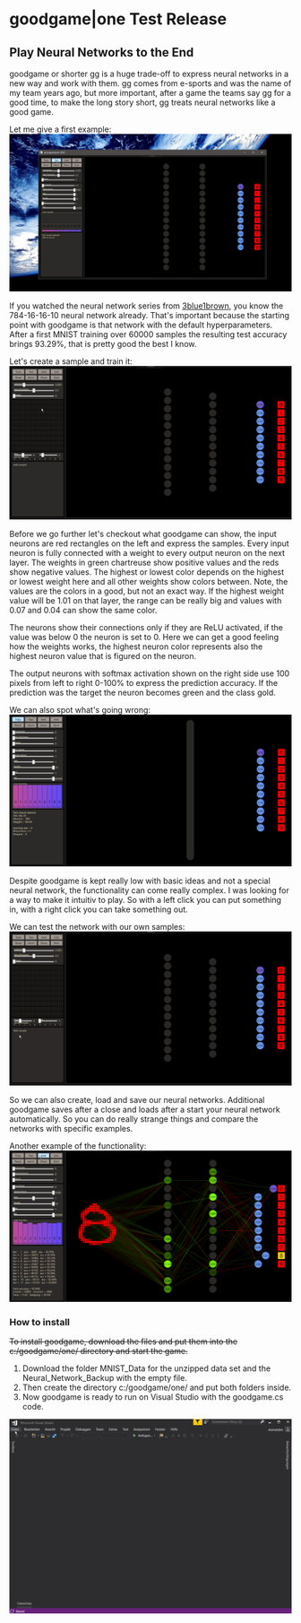 # goodgame|one Test Release
## Play Neural Networks to the End

goodgame or shorter gg is a huge trade-off to express neural networks in a new way and work with them.
gg comes from e-sports and was the name of my team years ago, but more important, after a game the teams say gg for a good time, 
to make the long story short, gg treats neural networks like a good game.

Let me give a first example:
![alt text](https://raw.githubusercontent.com/grensen/gif_test/master/Figures/gg_one_hello_goodgame.gif?raw=true)


If you watched the neural network series from [3blue1brown](https://www.youtube.com/watch?v=aircAruvnKk&list=PLZHQObOWTQDNU6R1_67000Dx_ZCJB-3pi), you know the 784-16-16-10 neural network already.
That's important because the starting point with goodgame is that network with the default hyperparameters.
After a first MNIST training over 60000 samples the resulting test accuracy brings 93.29%, that is pretty good the best I know.

Let's create a sample and train it:
![alt text](https://raw.githubusercontent.com/grensen/gif_test/master/Figures/gg_one_create_inputs_and_train.gif?raw=true)


Before we go further let's checkout what goodgame can show, the input neurons are red rectangles on the left and express the samples.
Every input neuron is fully connected with a weight to every output neuron on the next layer.
The weights in green chartreuse show positive values and the reds show negative values.
The highest or lowest color depends on the highest or lowest weight here and all other weights show colors between.
Note, the values are the colors in a good, but not an exact way. 
If the highest weight value will be 1.01 on that layer, the range can be really big and values with 0.07 and 0.04 can show the same color.

The neurons show their connections only if they are ReLU activated, if the value was below 0 the neuron is set to 0.
Here we can get a good feeling how the weights works, the highest neuron color represents also the highest neuron value that is figured on the neuron.

The output neurons with softmax activation shown on the right side use 100 pixels from left to right 0-100% to express the prediction accuracy.
If the prediction was the target the neuron becomes green and the class gold.

We can also spot what's going wrong:
![alt text](https://raw.githubusercontent.com/grensen/gif_test/master/Figures/gg_one_spot_wrong.gif?raw=true)


Despite goodgame is kept really low with basic ideas and not a special neural network, the functionality can come really complex.
I was looking for a way to make it intuitiv to play. So with a left click you can put something in, with a right click you can take something out.


We can test the network with our own samples:
![alt text](https://raw.githubusercontent.com/grensen/gif_test/master/Figures/gg_one_user_samples.gif?raw=true)

So we can also create, load and save our neural networks. 
Additional goodgame saves after a close and loads after a start your neural network automatically.
So you can do really strange things and compare the networks with specific examples.

Another example of the functionality:
![alt text](https://raw.githubusercontent.com/grensen/gif_test/master/Figures/gg_one_compare_train.gif?raw=true)




### How to install

~~To install goodgame, download the files and put them into the c:/goodgame/one/ directory and start the game.~~

 1. Download the folder MNIST_Data for the unzipped data set and the Neural_Network_Backup with the empty file.
 2. Then create the directory c:/goodgame/one/ and put both folders inside.
 3. Now goodgame is ready to run on Visual Studio with the goodgame.cs code.
 
![alt text](https://raw.githubusercontent.com/grensen/gif_test/master/Figures/gg_one_install.gif?raw=true)



